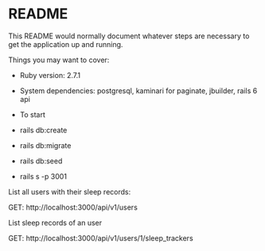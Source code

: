 # README

This README would normally document whatever steps are necessary to get the
application up and running.

Things you may want to cover:

* Ruby version: 2.7.1

* System dependencies: postgresql, kaminari for paginate, jbuilder, rails 6 api

* To start

* rails db:create
* rails db:migrate
* rails db:seed
* rails s -p 3001

List all users with their sleep records:

GET: http://localhost:3000/api/v1/users

List sleep records of an user

GET: http://localhost:3000/api/v1/users/1/sleep_trackers
